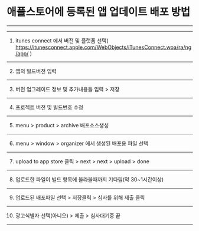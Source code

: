 # 애플스토어에 등록된 앱 업데이트 배포 방법
----------------------------------------------------------------------------------------------------
* * *
1. itunes connect 에서 버전 및 플랫폼 선택( https://itunesconnect.apple.com/WebObjects/iTunesConnect.woa/ra/ng/app/ )
----------------------------------------------------------------------------------------------------
2. 앱의 빌드버전 입력
----------------------------------------------------------------------------------------------------
3. 버전 업그레이드 정보 및 추가내용들 입력 > 저장
----------------------------------------------------------------------------------------------------
4. 프로젝트 버전 및 빌드번호 수정
----------------------------------------------------------------------------------------------------
5. menu > product > archive 배포소스생성
----------------------------------------------------------------------------------------------------
6. menu > window > organizer 에서 생성된 배포용 파일 선택
----------------------------------------------------------------------------------------------------
7. upload to app store 클릭 > next > next > upload > done
----------------------------------------------------------------------------------------------------
8. 업로드한 파일이 빌드 항목에 올라올때까지 기다림(약 30~1시간이상)
----------------------------------------------------------------------------------------------------
9. 업로드된 배포파일 선택 > 저장클릭 > 심사를 위해 제출 클릭
----------------------------------------------------------------------------------------------------
10. 광고식별자 선택(아니오) > 제출 > 심사대기중 끝
----------------------------------------------------------------------------------------------------

